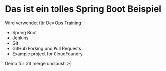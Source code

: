 # Das ist ein tolles Spring Boot Beispiel

Wird verwendet für Dev Ops Training
- Spring Boot
- Jenkins
- Git
- GitHub Forking und Pull Requests
- Example project for CloudFoundry

Demo für Git merge und push :-)
